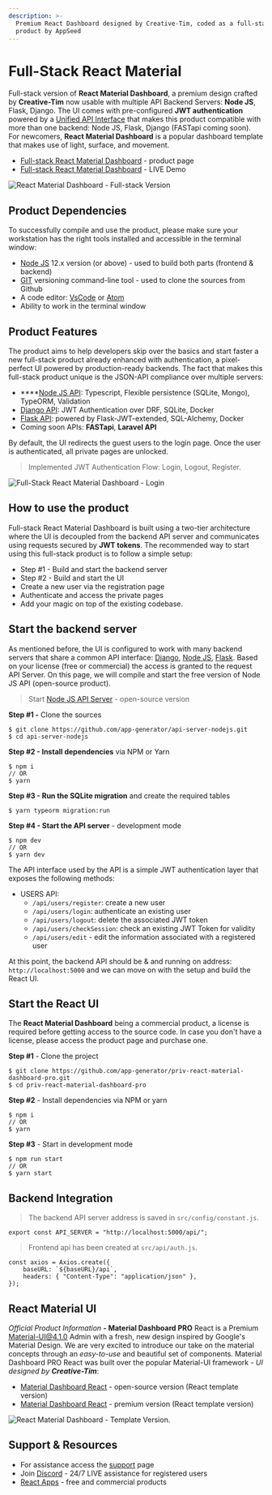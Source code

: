 ```yaml
---
description: >-
  Premium React Dashboard designed by Creative-Tim, coded as a full-stack
  product by AppSeed
---
```


# Full-Stack React Material

Full-stack version of **React Material Dashboard**, a premium design crafted by **Creative-Tim** now usable with multiple API Backend Servers: **Node JS**, Flask, Django. The UI comes with pre-configured **JWT authentication** powered by a [Unified API Interface](../../boilerplate-code/api-server/api-unified-definition.md) that makes this product compatible with more than one backend: Node JS, Flask, Django (FASTapi coming soon). For newcomers, **React Material Dashboard** is a popular dashboard template that makes use of light, surface, and movement.

- [Full-stack React Material Dashboard](https://appseed.us/full-stack/react-material-dashboard) - product page
- [Full-stack React Material Dashboard](https://fullstack-react-material-dashboard.appseed-srv1.com/) - LIVE Demo

![React Material Dashboard - Full-stack Version](../../../static/assets/react-material-dashboard-screen.png)

## Product Dependencies

To successfully compile and use the product, please make sure your workstation has the right tools installed and accessible in the terminal window:

- [Node JS](https://nodejs.org/en/) 12.x version (or above) - used to build both parts (frontend & backend)
- [GIT](https://git-scm.com/) versioning command-line tool - used to clone the sources from Github
- A code editor: [VsCode](https://code.visualstudio.com/) or [Atom](https://atom.io/)
- Ability to work in the terminal window

## Product Features

The product aims to help developers skip over the basics and start faster a new full-stack product already enhanced with authentication, a pixel-perfect UI powered by production-ready backends. The fact that makes this full-stack product unique is the JSON-API compliance over multiple servers:

- \*\*\*\*[Node JS API](../../boilerplate-code/api-server/node-js.md): Typescript, Flexible persistence (SQLite, Mongo), TypeORM, Validation
- [Django API](../../boilerplate-code/api-server/django.md): JWT Authentication over DRF, SQLite, Docker
- [Flask API](../../boilerplate-code/api-server/flask.md): powered by Flask-JWT-extended, SQL-Alchemy, Docker
- Coming soon APIs: **FASTapi**, **Laravel API**

By default, the UI redirects the guest users to the login page. Once the user is authenticated, all private pages are unlocked.

> Implemented JWT Authentication Flow: Login, Logout, Register.

![Full-Stack React Material Dashboard - Login](../../../static/assets/fullstack-react-material-dashboard-login-xs.jpg)

## **How to use the product**

Full-stack React Material Dashboard is built using a two-tier architecture where the UI is decoupled from the backend API server and communicates using requests secured by **JWT tokens**. The recommended way to start using this full-stack product is to follow a simple setup:

- Step #1 - Build and start the backend server
- Step #2 - Build and start the UI
- Create a new user via the registration page
- Authenticate and access the private pages
- Add your magic on top of the existing codebase.

## Start the backend server

As mentioned before, the UI is configured to work with many backend servers that share a common API interface: [Django](../../boilerplate-code/api-server/django.md), [Node JS](../../boilerplate-code/api-server/node-js.md), [Flask](../../boilerplate-code/api-server/flask.md). Based on your license (free or commercial) the access is granted to the request API Server. On this page, we will compile and start the free version of Node JS API (open-source product).

> Start [Node JS API Server](../../boilerplate-code/api-server/node-js.md) - open-source version

**Step #1 -** Clone the sources

```
$ git clone https://github.com/app-generator/api-server-nodejs.git
$ cd api-server-nodejs
```

**Step #2 - Install dependencies** via NPM or Yarn

```
$ npm i
// OR
$ yarn
```

**Step #3 - Run the SQLite migration** and create the required tables

```
$ yarn typeorm migration:run
```

**Step #4 - Start the API server** - development mode

```
$ npm dev
// OR
$ yarn dev
```

The API interface used by the API is a simple JWT authentication layer that exposes the following methods:

- USERS API:
  - `/api/users/register`: create a new user
  - `/api/users/login`: authenticate an existing user
  - `/api/users/logout`: delete the associated JWT token
  - `/api/users/checkSession`: check an existing JWT Token for validity
  - `/api/users/edit` - edit the information associated with a registered user

At this point, the backend API should be & and running on address: `http://localhost:5000` and we can move on with the setup and build the React UI.

## Start the React UI

The **React Material Dashboard** being a commercial product, a license is required before getting access to the source code. In case you don't have a license, please access the product page and purchase one.

**Step #1** - Clone the project

```
$ git clone https://github.com/app-generator/priv-react-material-dashboard-pro.git
$ cd priv-react-material-dashboard-pro
```

**Step #2** - Install dependencies via NPM or yarn

```
$ npm i
// OR
$ yarn
```

**Step #3** - Start in development mode

```
$ npm run start
// OR
$ yarn start
```

## Backend Integration

> The backend API server address is saved in `src/config/constant.js`.

```
export const API_SERVER = "http://localhost:5000/api/";
```

> Frontend api has been created at `src/api/auth.js`.

```
const axios = Axios.create({
    baseURL: `${baseURL}/api`,
    headers: { "Content-Type": "application/json" },
});
```

## React Material UI

_Official Product Information_ **- Material Dashboard PRO** React is a Premium Material-UI@4.1.0 Admin with a fresh, new design inspired by Google's Material Design. We are very excited to introduce our take on the material concepts through an _easy-to-use_ and beautiful set of components. Material Dashboard PRO React was built over the popular Material-UI framework - _UI designed by **Creative-Tim**_:

- [Material Dashboard React](https://bit.ly/36LDZyo) - open-source version (React template version)
- [Material Dashboard React](https://bit.ly/3o8InNN) - premium version (React template version)

![React Material Dashboard - Template Version.](../../../static/assets/react-material-dashboard-ct.jpg)

## Support & Resources

- For assistance access the [support](https://appseed.us/support) page
- Join [Discord](https://discord.gg/fZC6hup) - 24/7 LIVE assistance for registered users
- [React Apps](https://appseed.us/apps/react) - free and commercial products
